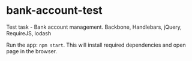 # bank-account-test
Test task - Bank account management. Backbone, Handlebars, jQuery, RequireJS, lodash

Run the app:  `npm start`. This will install required dependencies and open page in the browser.
